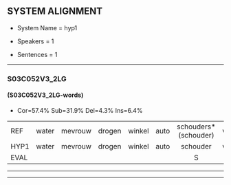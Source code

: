 
## SYSTEM ALIGNMENT

- System Name = hyp1

- Speakers = 1

- Sentences = 1

---

### S03C052V3_2LG

#### (S03C052V3_2LG-words)

- Cor=57.4%	Sub=31.9%	Del=4.3%	Ins=6.4%

|  |  |  |  |  |  |  |  |  |  |  |  |  |  |  |  |  |  |  |  |  |  |  |  |  |  |  |  |  |  |  |  |  |  |  |  |  |  |  |  |  |  |  |  |  |  |  |  |
|:--- |:---:|:---:|:---:|:---:|:---:|:---:|:---:|:---:|:---:|:---:|:---:|:---:|:---:|:---:|:---:|:---:|:---:|:---:|:---:|:---:|:---:|:---:|:---:|:---:|:---:|:---:|:---:|:---:|:---:|:---:|:---:|:---:|:---:|:---:|:---:|:---:|:---:|:---:|:---:|:---:|:---:|:---:|:---:|:---:|:---:|:---:|:---:|
| REF | water | mevrouw | drogen | winkel | auto | schouders*(schouder) | verhaal | koning | moeilijk | speelplaats | drinken | hoofdpijn | regen | vliegtuig | stoppen | opnieuw | gooien | sneeuwen | moeder | liedje | potlood | fietsbel | vinger | dichtbij | * | meisje | * | chauffeur |  | muziek | waarom | scheuren | lawaai | zwemmen | vuurwerk | appel |  |  | cola | * | kussen | eerste | circus | kleuren | voetbal | vlinder | * |
| HYP1 | water | mevrouw | drogen | winkel | auto | schouder | verhaal | cording | boeilijk | speelplaats | drinken | hoofdpijn | regen | vliegtuig | stoppen | opnieuw | gooien | sneeuwen | moeder | leetje | potlood | fietspel | vinger |  |  | dicht | mashe | chauffeur | we | ziek | waarom | scheuren | lawaai | zwebben | zuurwerk | appel | cala | conda | wacht | ja | kissen | eerste | circus | kleuren | voetbal | flink | te |
| EVAL |  |  |  |  |  | S |  | S | S |  |  |  |  |  |  |  |  |  |  | S |  | S |  | D | D | S | S |  | I | S |  |  |  | S | S |  | I | I | S | S | S |  |  |  |  | S | S |
---

---
